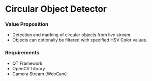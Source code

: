# Circular Object Detector

### Value Proposition
- Detection and marking of circular objects from live stream.
- Objects can optionally be filtered with specified HSV Color values.

### Requirements
- QT Framework
- OpenCV Library
- Camera Stream (WebCam)
